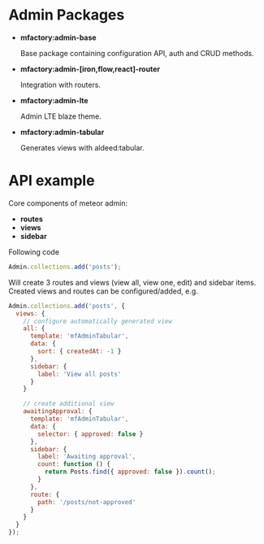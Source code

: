 # Admin Packages

* **mfactory:admin-base**

  Base package containing configuration API, auth and CRUD methods.

* **mfactory:admin-[iron,flow,react]-router**

  Integration with routers.

* **mfactory:admin-lte**

  Admin LTE blaze theme.

* **mfactory:admin-tabular**

  Generates views with aldeed:tabular.

# API example

Core components of meteor admin:

* **routes**
* **views**
* **sidebar**

Following code

```javascript
Admin.collections.add('posts');
```

Will create 3 routes and views (view all, view one, edit) and sidebar items. Created views and routes can be configured/added, e.g.

```javascript
Admin.collections.add('posts', {
  views: {
    // configure automatically generated view
    all: {
      template: 'mfAdminTabular',
      data: {
        sort: { createdAt: -1 }
      },
      sidebar: {
        label: 'View all posts'
      }
    }

    // create additional view
    awaitingApproval: {
      template: 'mfAdminTabular',
      data: {
        selector: { approved: false }
      },
      sidebar: {
        label: 'Awaiting approval',
        count: function () {
          return Posts.find({ approved: false }).count();
        }
      },
      route: {
        path: '/posts/not-approved'
      }
    }
  }
});
```
